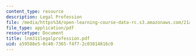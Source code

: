 ```yaml
---
content_type: resource
description: Legal Profession
file: /media/https%3A/open-learning-course-data-rc.s3.amazonaws.com/21a-219-law-and-society-spring-2003/a59588e50c407365f4f72c03814816c0_lnm311legalprofession.pdf
file_type: application/pdf
resourcetype: Document
title: lnm311legalprofession.pdf
uid: a59588e5-0c40-7365-f4f7-2c03814816c0
---
```


